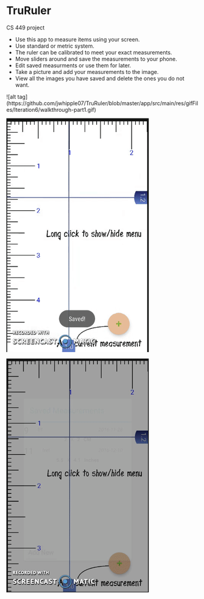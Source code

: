# TruRuler
CS 449 project <br/>
<ul>
<li>Use this app to measure items using your screen. </li>
<li>Use standard or metric system. </li>
<li>The ruler can be calibrated to meet your exact measurements. </li>
<li>Move sliders around and save the measurements to your phone. </li>
<li>Edit saved measurments or use them for later.  </li>
<li>Take a picture and add your measurements to the image.  </li>
<li>View all the images you have saved and delete the ones you do not want. </li>
</ul>
![alt tag](https://github.com/jwhipple07/TruRuler/blob/master/app/src/main/res/gifFiles/Iteration6/walkthrough-part1.gif)<br/>

![alt tag](https://github.com/jwhipple07/TruRuler/blob/master/app/src/main/res/gifFiles/Iteration6/walkthrough-part2.gif)<br/>

![alt tag](https://github.com/jwhipple07/TruRuler/blob/master/app/src/main/res/gifFiles/Iteration6/walkthrough-part3.gif)<br/>
